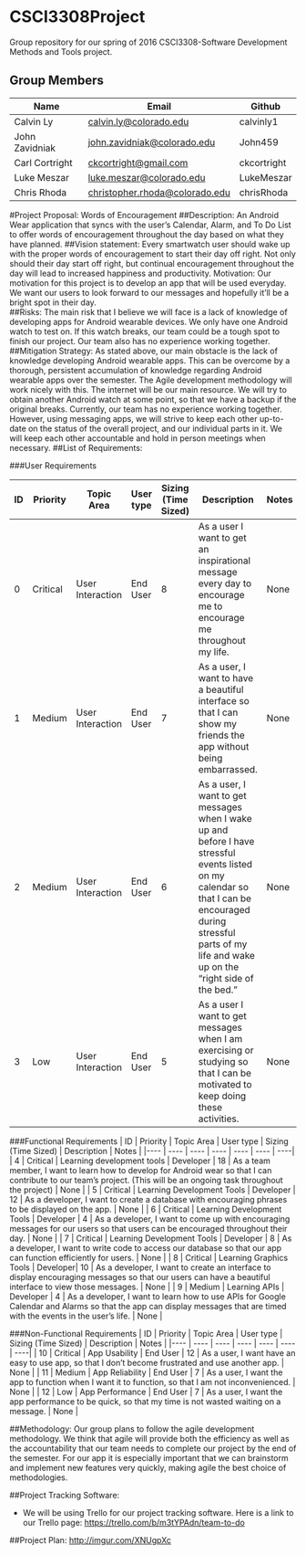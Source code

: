# CSCI3308Project
Group repository for our spring of 2016 CSCI3308-Software Development Methods and Tools project. 

## Group Members
| Name | Email | Github |
| ---- | ---- | ----|
|Calvin Ly |calvin.ly@colorado.edu | calvinly1 |
|John Zavidniak | john.zavidniak@colorado.edu | John459 |
|Carl Cortright | ckcortright@gmail.com | ckcortright |
|Luke Meszar | luke.meszar@colorado.edu | LukeMeszar |
|Chris Rhoda | christopher.rhoda@colorado.edu | chrisRhoda |

#Project Proposal: Words of Encouragement
##Description:
An Android Wear application that syncs with the user’s Calendar, Alarm, and To Do List to offer words of encouragement throughout the day based on what they have planned.
##Vision statement: 
Every smartwatch user should wake up with the proper words of encouragement to start their day off right. Not only should their day start off right, but continual encouragement throughout the day will lead to increased happiness and productivity. 
Motivation: Our motivation for this project is to develop an app that will be used everyday. We want our users to look forward to our messages and hopefully it’ll be a bright spot in their day.   
##Risks: 
The main risk that I believe we will face is a lack of knowledge of developing apps for Android wearable devices. We only have one Android watch to test on. If this watch breaks, our team could be a tough spot to finish our project. Our team also has no experience working together. 
##Mitigation Strategy:
As stated above, our main obstacle is the lack of knowledge developing Android wearable apps.  This can be overcome by a thorough, persistent accumulation of knowledge regarding Android wearable apps over the semester.  The Agile development methodology will work nicely with this.  The internet will be our main resource.  We will try to obtain another Android watch at some point, so that we have a backup if the original breaks.  Currently, our team has no experience working together.  However, using messaging apps, we will strive to keep each other up-to-date on the status of the overall project, and our individual parts in it.  We will keep each other accountable and hold in person meetings when necessary. 
##List of Requirements: 

###User Requirements

| ID | Priority | Topic Area | User type | Sizing (Time Sized) | Description | Notes |
|---- | ---- | ---- | ---- | ---- | ---- | ----|
| 0 | Critical | User Interaction | End User | 8 |  As a user I want to get an inspirational message every day to encourage me to encourage me throughout my life. | None |
| 1 | Medium | User Interaction | End User | 7 |  As a user, I want to have a beautiful interface so that I can show my friends the app without being embarrassed. | None |
| 2 | Medium | User Interaction | End User | 6 |  As a user, I want to get messages when I wake up and before I have stressful events listed on my calendar so that I can  be encouraged during stressful parts of my life and wake up on the “right side of the bed.” | None |
| 3 | Low | User Interaction | End User | 5 |  As a user I want to get messages when I am exercising or studying so that I can be motivated to keep doing these activities.  | None |

###Functional Requirements
| ID | Priority | Topic Area | User type | Sizing (Time Sized) | Description | Notes |
|---- | ---- | ---- | ---- | ---- | ---- | ----|
| 4 | Critical | Learning development tools | Developer | 18 |  As a team member, I want to learn how to develop for Android wear so that I can contribute to our team’s project. (This will be an ongoing task throughout the project) | None |
| 5 | Critical | Learning Development Tools | Developer | 12 |  As a developer, I want to create a database with encouraging phrases to be displayed on the app. | None |
| 6 | Critical | Learning Development Tools | Developer | 4 |  As a developer, I want to come up with encouraging messages for our users so that users can be encouraged throughout their day. | None |
| 7 | Critical | Learning Development Tools | Developer | 8 |  As a developer, I want to write code to access our database so that our app can function efficiently for users. | None |
| 8 | Critical | Learning Graphics Tools | Developer| 10 |  As a developer, I want to create an interface to display encouraging messages so that our users can have a beautiful interface to view those messages.  | None |
| 9 | Medium | Learning APIs | Developer | 4 |  As a developer, I want to learn how to use APIs for Google Calendar and Alarms so that the app can display messages that are timed with the events in the user’s life.  | None |

###Non-Functional Requirements
| ID | Priority | Topic Area | User type | Sizing (Time Sized) | Description | Notes |
|---- | ---- | ---- | ---- | ---- | ---- | ----|
| 10 | Critical | App Usability | End User | 12 |  As a user, I want have an easy to use app, so that I don’t become frustrated and use another app. | None |
| 11 | Medium | App Reliability | End User | 7 |  As a user, I want the app to function when I want it to function, so that I am not inconvenienced. | None |
| 12 | Low | App Performance | End User | 7 |  As a user, I want the app performance to be quick, so that my time is not wasted waiting on a message. | None |

##Methodology: 
Our group plans to follow the agile development methodology. We think that agile will provide both the efficiency as well as the accountability that our team needs to complete our project by the end of the semester. For our app it is especially important that we can brainstorm and implement new features very quickly, making agile the best choice of methodologies. 

##Project Tracking Software:
- We will be using Trello for our project tracking software. Here is a link to our Trello page: https://trello.com/b/m3tYPAdn/team-to-do 

##Project Plan:
http://imgur.com/XNUgpXc
 





